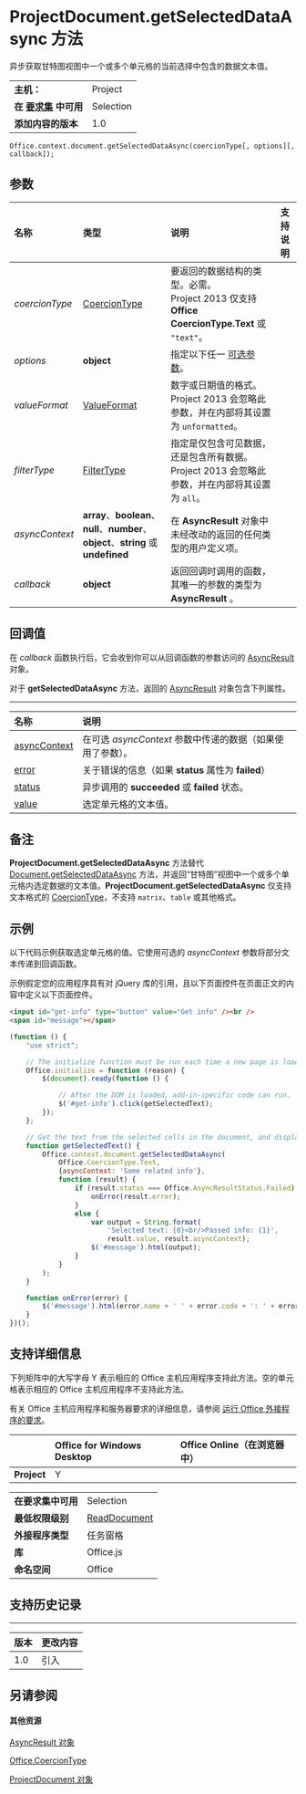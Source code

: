 
# <a name="projectdocument.getselecteddataasync-method"></a>ProjectDocument.getSelectedDataAsync 方法
异步获取甘特图视图中一个或多个单元格的当前选择中包含的数据文本值。

|||
|:-----|:-----|
|**主机：**|Project|
|**在 [要求集](../../docs/overview/specify-office-hosts-and-api-requirements.md) 中可用**|Selection|
|**添加内容的版本**|1.0|

```
Office.context.document.getSelectedDataAsync(coercionType[, options][, callback]);
```


## <a name="parameters"></a>参数



|**名称**|**类型**|**说明**|**支持说明**|
|:-----|:-----|:-----|:-----|
| _coercionType_|[CoercionType](../../reference/shared/coerciontype-enumeration.md)|要返回的数据结构的类型。必需。<br/>Project 2013 仅支持 **Office CoercionType.Text** 或 `"text"`。||
| _options_|**object**|指定以下任一 [可选参数](../../docs/develop/asynchronous-programming-in-office-add-ins.md#passing-optional-parameters-to-asynchronous-methods)。||
| _valueFormat_|[ValueFormat](../../reference/shared/valueformat-enumeration.md)|数字或日期值的格式。<br/>Project 2013 会忽略此参数，并在内部将其设置为 `unformatted`。||
| _filterType_|[FilterType](../../reference/shared/filtertype-enumeration.md)|指定是仅包含可见数据，还是包含所有数据。 <br/>Project 2013 会忽略此参数，并在内部将其设置为 `all`。||
| _asyncContext_|**array**、**boolean**、**null**、**number**、**object**、**string** 或 **undefined**|在 **AsyncResult** 对象中未经改动的返回的任何类型的用户定义项。||
| _callback_|**object**|返回回调时调用的函数，其唯一的参数的类型为 **AsyncResult** 。||

## <a name="callback-value"></a>回调值

在 _callback_ 函数执行后，它会收到你可以从回调函数的参数访问的 [AsyncResult](../../reference/shared/asyncresult.md) 对象。

对于 **getSelectedDataAsync** 方法，返回的 [AsyncResult](../../reference/shared/asyncresult.md) 对象包含下列属性。


****


|**名称**|**说明**|
|:-----|:-----|
|[asyncContext](../../reference/shared/asyncresult.asynccontext.md)|在可选  _asyncContext_ 参数中传递的数据（如果使用了参数）。|
|[error](../../reference/shared/asyncresult.error.md)|关于错误的信息（如果 **status** 属性为 **failed**）|
|[status](../../reference/shared/asyncresult.status.md)|异步调用的 **succeeded** 或 **failed** 状态。|
|[value](../../reference/shared/asyncresult.value.md)|选定单元格的文本值。|

## <a name="remarks"></a>备注

**ProjectDocument.getSelectedDataAsync** 方法替代 [Document.getSelectedDataAsync](../../reference/shared/document.getselecteddataasync.md) 方法，并返回“甘特图”视图中一个或多个单元格内选定数据的文本值。**ProjectDocument.getSelectedDataAsync** 仅支持文本格式的 [CoercionType](../../reference/shared/coerciontype-enumeration.md)，不支持 `matrix`、`table` 或其他格式。


## <a name="example"></a>示例

以下代码示例获取选定单元格的值。它使用可选的  _asyncContext_ 参数将部分文本传递到回调函数。

示例假定您的应用程序具有对 jQuery 库的引用，且以下页面控件在页面正文的内容中定义以下页面控件。




```HTML
<input id="get-info" type="button" value="Get info" /><br />
<span id="message"></span>
```




```js
(function () {
    "use strict";

    // The initialize function must be run each time a new page is loaded.
    Office.initialize = function (reason) {
        $(document).ready(function () {

            // After the DOM is loaded, add-in-specific code can run.
            $('#get-info').click(getSelectedText);
        });
    };

    // Get the text from the selected cells in the document, and display it in the add-in.
    function getSelectedText() {
        Office.context.document.getSelectedDataAsync(
            Office.CoercionType.Text,
            {asyncContext: 'Some related info'},
            function (result) {
                if (result.status === Office.AsyncResultStatus.Failed) {
                    onError(result.error);
                }
                else {
                    var output = String.format(
                        'Selected text: {0}<br/>Passed info: {1}',
                        result.value, result.asyncContext);
                    $('#message').html(output);
                }
            }
        );
    }

    function onError(error) {
        $('#message').html(error.name + ' ' + error.code + ': ' + error.message);
    }
})();
```


## <a name="support-details"></a>支持详细信息


下列矩阵中的大写字母 Y 表示相应的 Office 主机应用程序支持此方法。空的单元格表示相应的 Office 主机应用程序不支持此方法。

有关 Office 主机应用程序和服务器要求的详细信息，请参阅 [运行 Office 外接程序的要求](../../docs/overview/requirements-for-running-office-add-ins.md)。


||**Office for Windows Desktop**|**Office Online（在浏览器中）**|
|:-----|:-----|:-----|
|**Project**|Y||

|||
|:-----|:-----|
|**在要求集中可用**|Selection|
|**最低权限级别**|[ReadDocument](../../docs/develop/requesting-permissions-for-api-use-in-content-and-task-pane-add-ins.md)|
|**外接程序类型**|任务窗格|
|**库**|Office.js|
|**命名空间**|Office|

## <a name="support-history"></a>支持历史记录



****


|**版本**|**更改内容**|
|:-----|:-----|
|1.0|引入|

## <a name="see-also"></a>另请参阅



#### <a name="other-resources"></a>其他资源


[AsyncResult 对象](../../reference/shared/asyncresult.md)

[Office.CoercionType](../../reference/shared/coerciontype-enumeration.md)

[ProjectDocument 对象](../../reference/shared/projectdocument.projectdocument.md)
